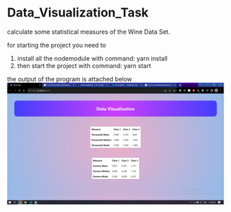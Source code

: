 # Data_Visualization_Task
calculate some statistical measures of the Wine Data Set.

for starting the project you need to
1. install all the nodemodule with command:  yarn install 
2. then start the project with command: yarn start 


the output of the program is attached below
![Alt text](image.png)
